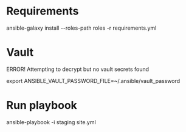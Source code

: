# Requirements

ansible-galaxy install --roles-path roles -r requirements.yml

# Vault

ERROR! Attempting to decrypt but no vault secrets found

export ANSIBLE_VAULT_PASSWORD_FILE=~/.ansible/vault_password

# Run playbook

ansible-playbook -i staging site.yml

